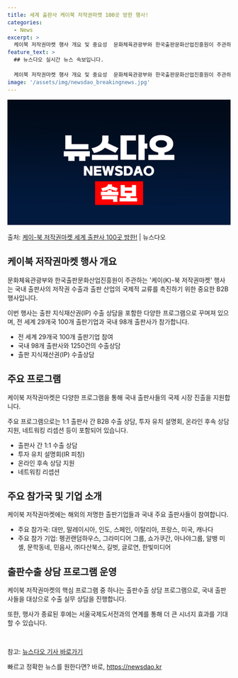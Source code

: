 ```yaml
---
title: 세계 출판사 케이북 저작권마켓 100곳 방한 행사!
categories:
  - News
excerpt: >
  케이북 저작권마켓 행사 개요 및 중요성  문화체육관광부와 한국출판문화산업진흥원이 주관하는 '케이(K)-북 저…
feature_text: >
  ## 뉴스다오 실시간 뉴스 속보입니다.

  케이북 저작권마켓 행사 개요 및 중요성  문화체육관광부와 한국출판문화산업진흥원이 주관하는 '케이(K)-북 저…
image: '/assets/img/newsdao_breakingnews.jpg'
---
```


![뉴스다오 속보](/assets/img/newsdao_breakingnews.jpg)

<p>출처: <a href="https://newsdao.kr/4372" rel="dofollow">케이-북 저작권마켓 세계 출판사 100곳 방한!</a> | 뉴스다오</p>

<h2 data-ke-size="size26">케이북 저작권마켓 행사 개요</h2>
<p data-ke-size="size16">문화체육관광부와 한국출판문화산업진흥원이 주관하는 '케이(K)-북 저작권마켓' 행사는 국내 출판사의 저작권 수출과 출판 산업의 국제적 교류를 촉진하기 위한 중요한 B2B 행사입니다. </p>
<p data-ke-size="size16">이번 행사는 출판 지식재산권(IP) 수출 상담을 포함한 다양한 프로그램으로 꾸며져 있으며, 전 세계 29개국 100개 출판기업과 국내 98개 출판사가 참가합니다. </p>
<ul>
<li>전 세계 29개국 100개 출판기업 참여</li>
<li>국내 98개 출판사와 1250건의 수출상담</li>
<li>출판 지식재산권(IP) 수출상담</li>
</ul>

<h2 data-ke-size="size26">주요 프로그램</h2>
<p data-ke-size="size16">케이북 저작권마켓은 다양한 프로그램을 통해 국내 출판사들의 국제 시장 진출을 지원합니다. </p>
<p data-ke-size="size16">주요 프로그램으로는 1:1 출판사 간 B2B 수출 상담, 투자 유치 설명회, 온라인 후속 상담 지원, 네트워킹 리셉션 등이 포함되어 있습니다. </p>
<ul>
<li>출판사 간 1:1 수출 상담</li>
<li>투자 유치 설명회(IR 피칭)</li>
<li>온라인 후속 상담 지원</li>
<li>네트워킹 리셉션</li>
</ul>

<h2 data-ke-size="size26">주요 참가국 및 기업 소개</h2>
<p data-ke-size="size16">케이북 저작권마켓에는 해외의 저명한 출판기업들과 국내 주요 출판사들이 참여합니다. </p>
<ul>
<li>주요 참가국: 대만, 말레이시아, 인도, 스페인, 이탈리아, 프랑스, 미국, 캐나다</li>
<li>주요 참가 기업: 펭귄랜덤하우스, 그라미디어 그룹, 쇼가쿠간, 아나야그룹, 알뱅 미셸, 문학동네, 민음사, ㈜다산북스, 길벗, 글로연, 한빛미디어</li>
</ul>

<h2 data-ke-size="size26">출판수출 상담 프로그램 운영</h2>
<p data-ke-size="size16">케이북 저작권마켓의 핵심 프로그램 중 하나는 출판수출 상담 프로그램으로, 국내 출판사들을 대상으로 수출 실무 상담을 진행합니다. </p>
<p data-ke-size="size16">또한, 행사가 종료된 후에는 서울국제도서전과의 연계를 통해 더 큰 시너지 효과를 기대할 수 있습니다. </p>

<p data-ke-size="size16">&nbsp;</p>

참고: [뉴스다오 기사 바로가기](https://newsdao.kr/4372) 

빠르고 정확한 뉴스를 원한다면? 바로, <a href="https://newsdao.kr" rel="dofollow">https://newsdao.kr</a>


